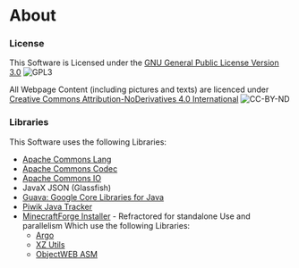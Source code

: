 # About

### License
This Software is Licensed under the [GNU General Public License Version 3.0](https://www.gnu.org/licenses/gpl-3.0.en.html)
![GPL3](https://www.gnu.org/graphics/gplv3-127x51.png) 

All Webpage Content (including pictures and texts) are licenced under [Creative Commons Attribution-NoDerivatives 4.0 International](http://creativecommons.org/licenses/by-nd/4.0/)
![CC-BY-ND](https://i.creativecommons.org/l/by-nd/4.0/88x31.png)

### Libraries
This Software uses the following Libraries:
- [Apache Commons Lang](https://commons.apache.org/proper/commons-lang/)
- [Apache Commons Codec](https://commons.apache.org/proper/commons-codec/)
- [Apache Commons IO](https://commons.apache.org/proper/commons-io/)
- JavaX JSON (Glassfish)
- [Guava: Google Core Libraries for Java](https://github.com/google/guava)
- [Piwik Java Tracker](https://github.com/piwik/piwik-java-tracker)
- [MinecraftForge Installer](https://github.com/MinecraftForge/Installer) - Refractored for standalone Use and parallelism
   Which use the following Libraries:
   - [Argo](http://argo.sourceforge.net/)
   - [XZ Utils](https://tukaani.org/xz/)
   - [ObjectWEB ASM](http://asm.ow2.org/)